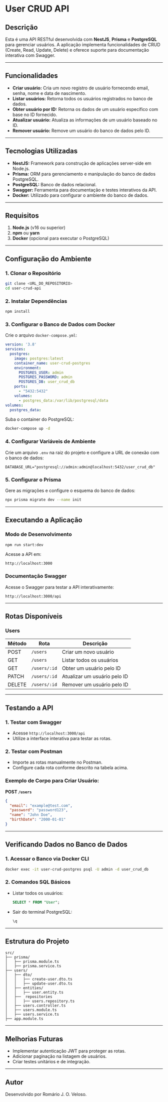 
# User CRUD API

## Descrição

Esta é uma API RESTful desenvolvida com **NestJS**, **Prisma** e **PostgreSQL** para gerenciar usuários. A aplicação implementa funcionalidades de CRUD (Create, Read, Update, Delete) e oferece suporte para documentação interativa com Swagger.

---

## Funcionalidades

- **Criar usuário:** Cria um novo registro de usuário fornecendo email, senha, nome e data de nascimento.
- **Listar usuários:** Retorna todos os usuários registrados no banco de dados.
- **Obter usuário por ID:** Retorna os dados de um usuário específico com base no ID fornecido.
- **Atualizar usuário:** Atualiza as informações de um usuário baseado no ID.
- **Remover usuário:** Remove um usuário do banco de dados pelo ID.

---

## Tecnologias Utilizadas

- **NestJS:** Framework para construção de aplicações server-side em Node.js.
- **Prisma:** ORM para gerenciamento e manipulação do banco de dados PostgreSQL.
- **PostgreSQL:** Banco de dados relacional.
- **Swagger:** Ferramenta para documentação e testes interativos da API.
- **Docker:** Utilizado para configurar o ambiente do banco de dados.

---

## Requisitos

1. **Node.js** (v16 ou superior)
2. **npm** ou **yarn**
3. **Docker** (opcional para executar o PostgreSQL)

---

## Configuração do Ambiente

### 1. Clonar o Repositório

```bash
git clone <URL_DO_REPOSITORIO>
cd user-crud-api
```

### 2. Instalar Dependências

```bash
npm install
```

### 3. Configurar o Banco de Dados com Docker

Crie o arquivo `docker-compose.yml`:

```yaml
version: '3.8'
services:
  postgres:
    image: postgres:latest
    container_name: user-crud-postgres
    environment:
      POSTGRES_USER: admin
      POSTGRES_PASSWORD: admin
      POSTGRES_DB: user_crud_db
    ports:
      - "5432:5432"
    volumes:
      - postgres_data:/var/lib/postgresql/data
volumes:
  postgres_data:
```

Suba o container do PostgreSQL:

```bash
docker-compose up -d
```

### 4. Configurar Variáveis de Ambiente

Crie um arquivo `.env` na raiz do projeto e configure a URL de conexão com o banco de dados:

```env
DATABASE_URL="postgresql://admin:admin@localhost:5432/user_crud_db"
```

### 5. Configurar o Prisma

Gere as migrações e configure o esquema do banco de dados:

```bash
npx prisma migrate dev --name init
```

---

## Executando a Aplicação

### Modo de Desenvolvimento

```bash
npm run start:dev
```

Acesse a API em:

```
http://localhost:3000
```

### Documentação Swagger

Acesse o Swagger para testar a API interativamente:

```
http://localhost:3000/api
```

---

## Rotas Disponíveis

### **Users**

| Método | Rota         | Descrição                    |
| ------ | ------------ | ---------------------------- |
| POST   | `/users`     | Criar um novo usuário        |
| GET    | `/users`     | Listar todos os usuários     |
| GET    | `/users/:id` | Obter um usuário pelo ID     |
| PATCH  | `/users/:id` | Atualizar um usuário pelo ID |
| DELETE | `/users/:id` | Remover um usuário pelo ID   |

---

## Testando a API

### 1. Testar com Swagger

- Acesse `http://localhost:3000/api`
- Utilize a interface interativa para testar as rotas.

### 2. Testar com Postman

- Importe as rotas manualmente no Postman.
- Configure cada rota conforme descrito na tabela acima.

### Exemplo de Corpo para Criar Usuário:

**POST `/users`**

```json
{
  "email": "example@test.com",
  "password": "password123",
  "name": "John Doe",
  "birthDate": "2000-01-01"
}
```

---

## Verificando Dados no Banco de Dados

### 1. Acessar o Banco via Docker CLI

```bash
docker exec -it user-crud-postgres psql -U admin -d user_crud_db
```

### 2. Comandos SQL Básicos

- Listar todos os usuários:

  ```sql
  SELECT * FROM "User";
  ```

- Sair do terminal PostgreSQL:

  ```bash
  \q
  ```

---

## Estrutura do Projeto

```
src/
├── prisma/
│   ├── prisma.module.ts
│   ├── prisma.service.ts
├── users/
│   ├── dto/
│   │   ├── create-user.dto.ts
│   │   ├── update-user.dto.ts
│   ├── entities/
│   │   ├── user.entity.ts
│   ├──  repositories
│   │   ├── users.repository.ts
│   ├── users.controller.ts
│   ├── users.module.ts
│   ├── users.service.ts
├── app.module.ts
```

---

## Melhorias Futuras

- Implementar autenticação JWT para proteger as rotas.
- Adicionar paginação na listagem de usuários.
- Criar testes unitários e de integração.

---

## Autor

Desenvolvido por Romário J. O. Veloso.
